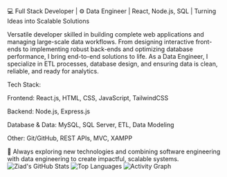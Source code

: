 💻 Full Stack Developer | ⚙️ Data Engineer | React, Node.js, SQL | Turning Ideas into Scalable Solutions

Versatile developer skilled in building complete web applications and managing large-scale data workflows.
From designing interactive front-ends to implementing robust back-ends and optimizing database performance, I bring end-to-end solutions to life.
As a Data Engineer, I specialize in ETL processes, database design, and ensuring data is clean, reliable, and ready for analytics.

Tech Stack:

Frontend: React.js, HTML, CSS, JavaScript, TailwindCSS

Backend: Node.js, Express.js

Database & Data: MySQL, SQL Server, ETL, Data Modeling

Other: Git/GitHub, REST APIs, MVC, XAMPP

📌 Always exploring new technologies and combining software engineering with data engineering to create impactful, scalable systems.
![Ziad's GitHub Stats](https://github-readme-stats.vercel.app/api?username=ziad0magdi&show_icons=true)
![Top Languages](https://github-readme-stats.vercel.app/api/top-langs/?username=ziad0magdi&layout=compact)
![Activity Graph](https://github-readme-activity-graph.vercel.app/graph?username=ziad0magdi&theme=dracula)
